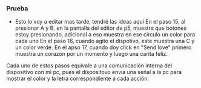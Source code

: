 ### Prueba
- Esto lo voy a editar mas tarde, tendré las ideas aquí
En el paso 15, al presionar A y B, en la pantalla del editor de p5, muestra que botones estoy presionando, adicional a eso muestra en ese circulo un color para cada uno
En el paso 16, cuando agito el dispotivo, este muestra una C y un color verde.
En el apso 17, cuando doy click en "Send love" primero muestra un corazón por un momento y luego una carita feliz.

Cada uno de estos pasos equivale a una comunicación interna del dispositivo con mi pc, pues el dispositovo envia una señal a la pc para mostrar el color y la letra correspondiente a cada acción.
